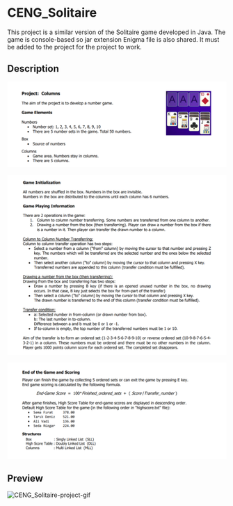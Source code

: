 # CENG_Solitaire

This project is a similar version of the Solitaire game developed in Java. The game is console-based so jar extension Enigma file is also shared. It must be added to the project for the project to work.

## Description

![CENG_Solitaire-project-description-1](https://github.com/tolgamertsaruhan/CENG_Solitaire/blob/main/images-for-readme/CENG_Solitaire-project-description-1.png)

![CENG_Solitaire-project-description-2](https://github.com/tolgamertsaruhan/CENG_Solitaire/blob/main/images-for-readme/CENG_Solitaire-project-description-2.png)

![CENG_Solitaire-project-description-3](https://github.com/tolgamertsaruhan/CENG_Solitaire/blob/main/images-for-readme/CENG_Solitaire-project-description-3.png)

## Preview

![CENG_Solitaire-project-gif](https://github.com/tolgamertsaruhan/CENG_Solitaire/blob/main/images-for-readme/CENG_Solitaire-project-gif.gif)
